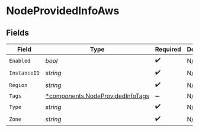 # NodeProvidedInfoAws


## Fields

| Field                                                                               | Type                                                                                | Required                                                                            | Description                                                                         |
| ----------------------------------------------------------------------------------- | ----------------------------------------------------------------------------------- | ----------------------------------------------------------------------------------- | ----------------------------------------------------------------------------------- |
| `Enabled`                                                                           | *bool*                                                                              | :heavy_check_mark:                                                                  | N/A                                                                                 |
| `InstanceID`                                                                        | *string*                                                                            | :heavy_check_mark:                                                                  | N/A                                                                                 |
| `Region`                                                                            | *string*                                                                            | :heavy_check_mark:                                                                  | N/A                                                                                 |
| `Tags`                                                                              | [*components.NodeProvidedInfoTags](../../models/components/nodeprovidedinfotags.md) | :heavy_minus_sign:                                                                  | N/A                                                                                 |
| `Type`                                                                              | *string*                                                                            | :heavy_check_mark:                                                                  | N/A                                                                                 |
| `Zone`                                                                              | *string*                                                                            | :heavy_check_mark:                                                                  | N/A                                                                                 |